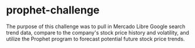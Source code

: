 # prophet-challenge
The purpose of this challenge was to pull in Mercado Libre Google search trend data, compare to the company's stock price history and volatility, and utilize the Prophet program to forecast potential future stock price trends.